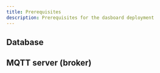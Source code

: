 ```yaml
---
title: Prerequisites
description: Prerequisites for the dasboard deployment
---
```


## Database

## MQTT server (broker)